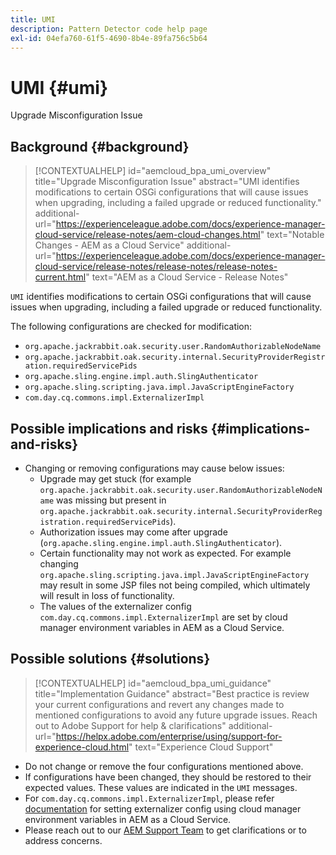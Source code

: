 ```yaml
---
title: UMI
description: Pattern Detector code help page
exl-id: 04efa760-61f5-4690-8b4e-89fa756c5b64
---
```

# UMI {#umi}

Upgrade Misconfiguration Issue

## Background {#background}

>[!CONTEXTUALHELP]
>id="aemcloud_bpa_umi_overview"
>title="Upgrade Misconfiguration Issue"
>abstract="UMI identifies modifications to certain OSGi configurations that will cause issues when upgrading, including a failed upgrade or reduced functionality."
>additional-url="https://experienceleague.adobe.com/docs/experience-manager-cloud-service/release-notes/aem-cloud-changes.html" text="Notable Changes - AEM as a Cloud Service"
>additional-url="https://experienceleague.adobe.com/docs/experience-manager-cloud-service/release-notes/release-notes/release-notes-current.html" text="AEM as a Cloud Service - Release Notes"

`UMI` identifies modifications to certain OSGi configurations that will cause issues when upgrading, including a failed upgrade or reduced functionality.

The following configurations are checked for modification:
* `org.apache.jackrabbit.oak.security.user.RandomAuthorizableNodeName`
* `org.apache.jackrabbit.oak.security.internal.SecurityProviderRegistration.requiredServicePids`
* `org.apache.sling.engine.impl.auth.SlingAuthenticator`
* `org.apache.sling.scripting.java.impl.JavaScriptEngineFactory`
* `com.day.cq.commons.impl.ExternalizerImpl`

## Possible implications and risks {#implications-and-risks}

* Changing or removing configurations may cause below issues:
  * Upgrade may get stuck (for example `org.apache.jackrabbit.oak.security.user.RandomAuthorizableNodeName` was missing but present in `org.apache.jackrabbit.oak.security.internal.SecurityProviderRegistration.requiredServicePids`).
  * Authorization issues may come after upgrade (`org.apache.sling.engine.impl.auth.SlingAuthenticator`).
  * Certain functionality may not work as expected. For example changing `org.apache.sling.scripting.java.impl.JavaScriptEngineFactory` may result in some JSP files not being compiled, which ultimately will result in loss of functionality.
  * The values of the externalizer config `com.day.cq.commons.impl.ExternalizerImpl` are set by cloud manager environment variables in AEM as a Cloud Service.

## Possible solutions {#solutions}

>[!CONTEXTUALHELP]
>id="aemcloud_bpa_umi_guidance"
>title="Implementation Guidance"
>abstract="Best practice is review your current configurations and revert any changes made to mentioned configurations to avoid any future upgrade issues. Reach out to Adobe Support for help & clarifications"
>additional-url="https://helpx.adobe.com/enterprise/using/support-for-experience-cloud.html" text="Experience Cloud Support"

* Do not change or remove the four configurations mentioned above.
* If configurations have been changed, they should be restored to their expected values. These values are indicated in the `UMI` messages.
* For `com.day.cq.commons.impl.ExternalizerImpl`, please refer [documentation](https://experienceleague.adobe.com/docs/experience-manager-cloud-service/implementing/developer-tools/externalizer.html?lang=en) for setting externalizer config using cloud manager environment variables in AEM as a Cloud Service.
* Please reach out to our [AEM Support Team](https://helpx.adobe.com/enterprise/using/support-for-experience-cloud.html) to get clarifications or to address concerns.
